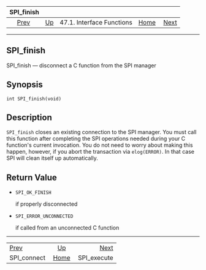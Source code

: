 <!--?xml version="1.0" encoding="UTF-8" standalone="no"?-->

|                 SPI\_finish                 |                                                      |                           |                                                       |                                             |
| :-----------------------------------------: | :--------------------------------------------------- | :-----------------------: | ----------------------------------------------------: | ------------------------------------------: |
| [Prev](spi-spi-connect.html "SPI_connect")  | [Up](spi-interface.html "47.1. Interface Functions") | 47.1. Interface Functions | [Home](index.html "PostgreSQL 17devel Documentation") |  [Next](spi-spi-execute.html "SPI_execute") |

***

## SPI\_finish

SPI\_finish — disconnect a C function from the SPI manager

## Synopsis

    int SPI_finish(void)

## Description

`SPI_finish` closes an existing connection to the SPI manager. You must call this function after completing the SPI operations needed during your C function's current invocation. You do not need to worry about making this happen, however, if you abort the transaction via `elog(ERROR)`. In that case SPI will clean itself up automatically.

## Return Value

* `SPI_OK_FINISH`

    if properly disconnected

* `SPI_ERROR_UNCONNECTED`

    if called from an unconnected C function

***

|                                             |                                                       |                                             |
| :------------------------------------------ | :---------------------------------------------------: | ------------------------------------------: |
| [Prev](spi-spi-connect.html "SPI_connect")  |  [Up](spi-interface.html "47.1. Interface Functions") |  [Next](spi-spi-execute.html "SPI_execute") |
| SPI\_connect                                | [Home](index.html "PostgreSQL 17devel Documentation") |                                SPI\_execute |
